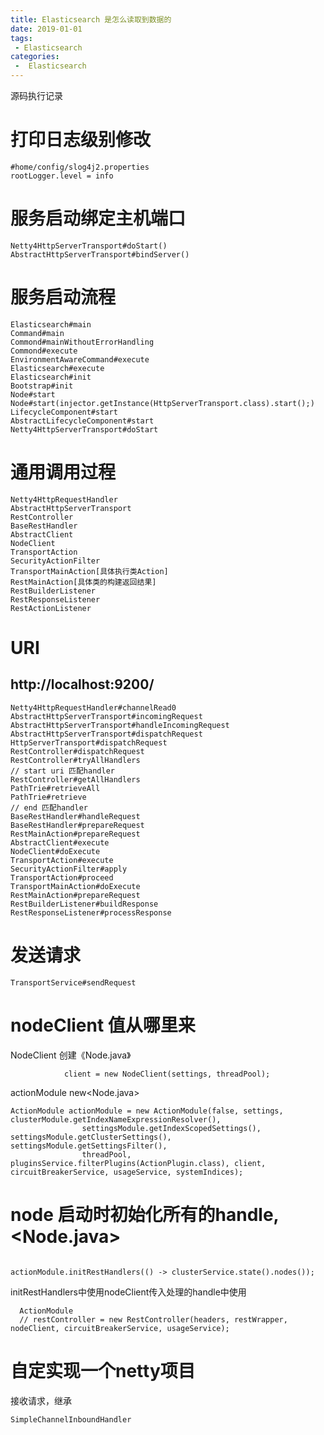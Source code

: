 ```yaml
---
title: Elasticsearch 是怎么读取到数据的
date: 2019-01-01
tags:
 - Elasticsearch
categories:
 -  Elasticsearch
---
```

源码执行记录

# 打印日志级别修改

```text
#home/config/slog4j2.properties
rootLogger.level = info
```



# 服务启动绑定主机端口

```text
Netty4HttpServerTransport#doStart()
AbstractHttpServerTransport#bindServer()
```



# 服务启动流程

```text
Elasticsearch#main
Command#main
Commond#mainWithoutErrorHandling
Commond#execute
EnvironmentAwareCommand#execute
Elasticsearch#execute
Elasticsearch#init
Bootstrap#init
Node#start
Node#start(injector.getInstance(HttpServerTransport.class).start();)
LifecycleComponent#start
AbstractLifecycleComponent#start
Netty4HttpServerTransport#doStart
```



# 通用调用过程

```text
Netty4HttpRequestHandler
AbstractHttpServerTransport
RestController
BaseRestHandler
AbstractClient
NodeClient
TransportAction
SecurityActionFilter
TransportMainAction[具体执行类Action]
RestMainAction[具体类的构建返回结果]
RestBuilderListener
RestResponseListener
RestActionListener
```



# URI

## http://localhost:9200/

```text
Netty4HttpRequestHandler#channelRead0
AbstractHttpServerTransport#incomingRequest
AbstractHttpServerTransport#handleIncomingRequest
AbstractHttpServerTransport#dispatchRequest
HttpServerTransport#dispatchRequest
RestController#dispatchRequest
RestController#tryAllHandlers
// start uri 匹配handler
RestController#getAllHandlers
PathTrie#retrieveAll
PathTrie#retrieve
// end 匹配handler 
BaseRestHandler#handleRequest
BaseRestHandler#prepareRequest
RestMainAction#prepareRequest
AbstractClient#execute
NodeClient#doExecute
TransportAction#execute
SecurityActionFilter#apply
TransportAction#proceed
TransportMainAction#doExecute
RestMainAction#prepareRequest
RestBuilderListener#buildResponse
RestResponseListener#processResponse
```

# 发送请求

```text
TransportService#sendRequest
```

# nodeClient 值从哪里来

NodeClient 创建《Node.java》

```text
            client = new NodeClient(settings, threadPool);
```



actionModule new<Node.java>

```text
ActionModule actionModule = new ActionModule(false, settings, clusterModule.getIndexNameExpressionResolver(),
                settingsModule.getIndexScopedSettings(), settingsModule.getClusterSettings(), settingsModule.getSettingsFilter(),
                threadPool, pluginsService.filterPlugins(ActionPlugin.class), client, circuitBreakerService, usageService, systemIndices);
```



# node 启动时初始化所有的handle,<Node.java>

```text
           
actionModule.initRestHandlers(() -> clusterService.state().nodes());

```

initRestHandlers中使用nodeClient传入处理的handle中使用

```text
  ActionModule
  // restController = new RestController(headers, restWrapper, nodeClient, circuitBreakerService, usageService);

```

 

# 自定实现一个netty项目

接收请求，继承

```text
SimpleChannelInboundHandler
```

